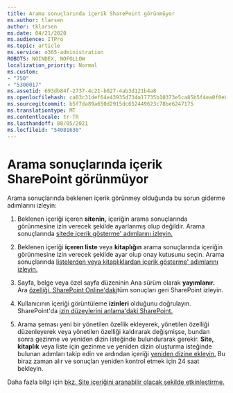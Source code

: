 ```yaml
---
title: Arama sonuçlarında içerik SharePoint görünmüyor
ms.author: tlarsen
author: tklarsen
ms.date: 04/21/2020
ms.audience: ITPro
ms.topic: article
ms.service: o365-administration
ROBOTS: NOINDEX, NOFOLLOW
localization_priority: Normal
ms.custom:
- "750"
- "5300017"
ms.assetid: 693db84f-2737-4c21-b027-4ab3d121b4a8
ms.openlocfilehash: ca03c31def64e43935d734a17735b10373e5ca85b5f4ea0f0e886b9ea39884cd
ms.sourcegitcommit: b5f7da89a650d2915dc652449623c78be6247175
ms.translationtype: MT
ms.contentlocale: tr-TR
ms.lasthandoff: 08/05/2021
ms.locfileid: "54081630"
---
```

# <a name="content-doesnt-appear-in-sharepoint-search-results"></a>Arama sonuçlarında içerik SharePoint görünmüyor

Arama sonuçlarında beklenen içerik görünmey olduğunda bu sorun giderme adımlarını izleyin:
  
1. Beklenen içeriği içeren **sitenin,** içeriğin arama sonuçlarında görünmesine izin verecek şekilde ayarlanmış olup değildir. Arama sonuçlarında [sitede içerik gösterme' adımlarını izleyin.](https://docs.microsoft.com/sharepoint/make-site-content-searchable#show-content-on-a-site-in-search-results)

2. Beklenen içeriği **içeren liste** veya **kitaplığın** arama sonuçlarında içeriğin görünmesine izin verecek şekilde ayar olup onay kutusunu seçin. Arama sonuçlarında [listelerden veya kitaplıklardan içerik gösterme' adımlarını izleyin.](https://docs.microsoft.com/sharepoint/make-site-content-searchable#show-content-from-lists-or-libraries-in-search-results)

3. Sayfa, belge veya özel sayfa düzeninin Ana sürüm olarak **yayımlanır.** Ara [özelliği, SharePoint Online'daki](https://go.microsoft.com/fwlink/?linkid=874525)tüm sonuçları geri SharePoint izleyin.

4. Kullanıcının içeriği görüntüleme **izinleri** olduğunu doğrulayın. SharePoint'da [izin düzeylerini anlama'daki SharePoint.](https://docs.microsoft.com/sharepoint/understanding-permission-levels)
    
5. Arama şeması yeni bir yönetilen özellik ekleyerek, yönetilen özelliği düzenleyerek veya yönetilen özelliği kaldırarak değişmişse, bundan sonra gezinme ve yeniden dizin isteğinde bulundurarak gerekir. **Site, kitaplık** veya liste için gezinme ve yeniden dizin oluşturma isteğinde bulunan adımları takip edin ve ardından içeriği [yeniden dizine ekleyin.](https://docs.microsoft.com/sharepoint/crawl-site-content) Bu biraz zaman alır ve sonuçları yeniden kontrol etmek için 24 saat bekleyin.

Daha fazla bilgi için [bkz. Site içeriğini aranabilir olacak şekilde etkinleştirme.](https://docs.microsoft.com/sharepoint/make-site-content-searchable) 
  
